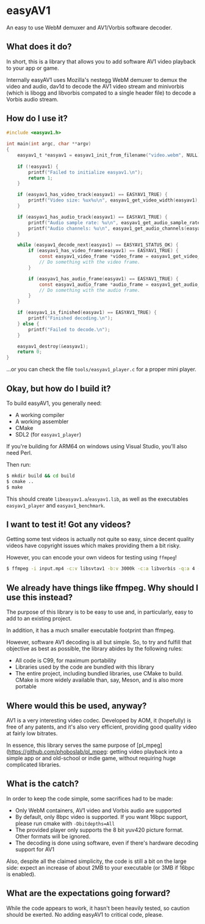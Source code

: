# easyAV1

An easy to use WebM demuxer and AV1/Vorbis software decoder.


## What does it do?

In short, this is a library that allows you to add software AV1 video playback to your app or game.

Internally easyAV1 uses Mozilla's nestegg WebM demuxer to demux the video and audio, dav1d to decode the AV1 video stream and minivorbis (which is libogg and libvorbis compated to a single header file) to decode a Vorbis audio stream.


## How do I use it?

```c
#include <easyav1.h>
 
int main(int argc, char **argv)
{
    easyav1_t *easyav1 = easyav1_init_from_filename("video.webm", NULL);
 
    if (!easyav1) {
        printf("Failed to initialize easyav1.\n");
        return 1;
    }

    if (easyav1_has_video_track(easyav1) == EASYAV1_TRUE) {
        printf("Video size: %ux%u\n", easyav1_get_video_width(easyav1), easyav1_get_video_height(easyav1));
    }

    if (easyav1_has_audio_track(easyav1) == EASYAV1_TRUE) {
        printf("Audio sample rate: %u\n", easyav1_get_audio_sample_rate(easyav1));
        printf("Audio channels: %u\n", easyav1_get_audio_channels(easyav1));
    }

    while (easyav1_decode_next(easyav1) == EASYAV1_STATUS_OK) {
        if (easyav1_has_video_frame(easyav1) == EASYAV1_TRUE) {
            const easyav1_video_frame *video_frame = easyav1_get_video_frame(easyav1);
            // Do something with the video frame.
        }

        if (easyav1_has_audio_frame(easyav1) == EASYAV1_TRUE) {
            const easyav1_audio_frame *audio_frame = easyav1_get_audio_frame(easyav1);
            // Do something with the audio frame.
        }
    }

    if (easyav1_is_finished(easyav1) == EASYAV1_TRUE) {
        printf("Finished decoding.\n");
    } else {
        printf("Failed to decode.\n");
    }

    easyav1_destroy(&easyav1);
    return 0;
}
```

...or you can check the file `tools/easyav1_player.c` for a proper mini player.

## Okay, but how do I build it?

To build easyAV1, you generally need:

- A working compiler
- A working assembler
- CMake
- SDL2 (for `easyav1_player`)

If you're building for ARM64 on windows using Visual Studio, you'll also need Perl.

Then run:

```bash
$ mkdir build && cd build
$ cmake ..
$ make
```

This should create `libeasyav1.a`/`easyav1.lib`, as well as the executables `easyav1_player` and `easyav1_benchmark`.


## I want to test it! Got any videos?

Getting some test videos is actually not quite so easy, since decent quality videos have copyright issues which makes providing them a bit risky.

However, you can encode your own videos for testing using `ffmpeg`!

```bash
$ ffmpeg -i input.mp4 -c:v libsvtav1 -b:v 3000k -c:a libvorbis -q:a 4 -format webm output.webm
```

## We already have things like ffmpeg. Why should I use this instead?

The purpose of this library is to be easy to use and, in particularly, easy to add to an existing project.

In addition, it has a much smaller executable footprint than ffmpeg.

However, software AV1 decoding is all but simple. So, to try and fulfill that objective as best as possible, the library abides by the following rules:

- All code is C99, for maximum portability
- Libraries used by the code are bundled with this library
- The entire project, including bundled libraries, use CMake to build. CMake is more widely available than, say, Meson, and is also more portable


## Where would this be used, anyway?

AV1 is a very interesting video codec. Developed by AOM, it (hopefully) is free of any patents, and it's also very efficient, providing good quality video at fairly low bitrates.

In essence, this library serves the same purpose of [pl_mpeg](https://github.com/phoboslab/pl_mpeg: getting video playback into a simple app or and old-school or indie game, without requiring huge complicated libraries.


## What is the catch?

In order to keep the code simple, some sacrifices had to be made:

- Only WebM containers, AV1 video and Vorbis audio are supported
- By default, only 8bpc video is supported. If you want 16bpc support, please run cmake with `-Dbitdepths=All`
- The provided player only supports the 8 bit yuv420 picture format. Other formats will be ignored.
- The decoding is done using software, even if there's hardware decoding support for AV1

Also, despite all the claimed simplicity, the code is still a bit on the large side: expect an increase of about 2MB to your executable (or 3MB if 16bpc is enabled).


## What are the expectations going forward?

While the code appears to work, it hasn't been heavily tested, so caution should be exerted. No adding easyAV1 to critical code, please.
